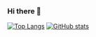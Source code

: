 ### Hi there 👋



[![Top Langs](https://github-readme-stats.vercel.app/api/top-langs/?username=GeoRouv)](https://github.com/GeoRouv/github-readme-stats)
[![GitHub stats](https://github-readme-stats.vercel.app/api?username=GeoRouv)](https://github.com/anuraghazra/github-readme-stats)
